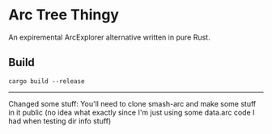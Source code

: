 # Arc Tree Thingy

An expiremental ArcExplorer alternative written in pure Rust.

## Build

```
cargo build --release
```


-----------------
Changed some stuff:
You'll need to clone smash-arc and make some stuff in it public (no idea what exactly since I'm just using some data.arc code I had when testing dir info stuff)